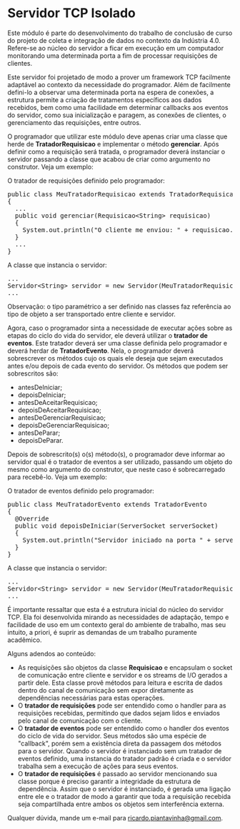 # Servidor TCP Isolado
Este módulo é parte do desenvolvimento do trabalho de conclusão de curso do projeto de coleta e integração de dados no contexto da Indústria 4.0. Refere-se ao núcleo do servidor a ficar em execução em um computador monitorando uma determinada porta a fim de processar requisições de clientes.

Este servidor foi projetado de modo a prover um framework TCP facilmente adaptável ao contexto da necessidade do programador. Além de facilmente defini-lo a observar uma determinada porta na espera de conexões, a estrutura permite a criação de tratamentos específicos aos dados recebidos, bem como uma facilidade em determinar callbacks aos eventos do servidor, como sua inicialização e paragem, as conexões de clientes, o gerenciamento das requisições, entre outros.

O programador que utilizar este módulo deve apenas criar uma classe que herde de <b>TratadorRequisicao</b> e implementar o método <b>gerenciar</b>. Após definir como a requisição será tratada, o programador deverá instanciar o servidor passando a classe que acabou de criar como argumento no construtor. Veja um exemplo:

O tratador de requisições definido pelo programador:
<pre>
public class MeuTratadorRequisicao extends TratadorRequisicao&lt;String&gt;
{
  ...
  public void gerenciar(Requisicao&lt;String&gt; requisicao)
  {
    System.out.println("O cliente me enviou: " + requisicao.ler() + ".");
  }
  ...
}
</pre>

A classe que instancia o servidor:
<pre>
...
Servidor&lt;String&gt; servidor = new Servidor(MeuTratadorRequisicao.class);
...
</pre>

Observação: o tipo paramétrico a ser definido nas classes faz referência ao tipo de objeto a ser transportado entre cliente e servidor.

Agora, caso o programador sinta a necessidade de executar ações sobre as etapas do ciclo do vida do servidor, ele deverá utilizar o <b>tratador de eventos</b>. Este tratador deverá ser uma classe definida pelo programador e deverá herdar de <b>TratadorEvento</b>. Nela, o programador deverá sobrescrever os métodos cujo os quais ele deseja que sejam executados antes e/ou depois de cada evento do servidor. Os métodos que podem ser sobrescritos são:

<ul>
  <li>antesDeIniciar;</li>
  <li>depoisDeIniciar;</li>
  <li>antesDeAceitarRequisicao;</li>
  <li>depoisDeAceitarRequisicao;</li>
  <li>antesDeGerenciarRequisicao;</li>
  <li>depoisDeGerenciarRequisicao;</li>
  <li>antesDeParar;</li>
  <li>depoisDeParar.</li>
</ul>

Depois de sobrescrito(s) o(s) método(s), o programador deve informar ao servidor qual é o tratador de eventos a ser utilizado, passando um objeto do mesmo como argumento do construtor, que neste caso é sobrecarregado para recebê-lo. Veja um exemplo:

O tratador de eventos definido pelo programador:
<pre>
public class MeuTratadorEvento extends TratadorEvento
{
  @Override
  public void depoisDeIniciar(ServerSocket serverSocket)
  {
    System.out.println("Servidor iniciado na porta " + serverSocket.getLocalPort() + ".");
  }
}
</pre>

A classe que instancia o servidor:
<pre>
...
Servidor&lt;String&gt; servidor = new Servidor(MeuTratadorRequisicao.class, new MeuTratadorEvento&lt;String&gt;());
...
</pre>

É importante ressaltar que esta é a estrutura inicial do núcleo do servidor TCP. Ela foi desenvolvida mirando as necessidades de adaptação, tempo e facilidade de uso em um contexto geral do ambiente de trabalho, mas seu intuito, a priori, é suprir as demandas de um trabalho puramente acadêmico.

Alguns adendos ao conteúdo:

<ul>
  <li>
    As requisições são objetos da classe <b>Requisicao</b> e encapsulam o socket de comunicação entre cliente e servidor e os streams       de I/O gerados a partir dele. Esta classe provê métodos para leitura e escrita de dados dentro do canal de comunicação sem expor         diretamente as dependências necessárias para estas operações.
  </li>
  <li>
    O <b>tratador de requisições</b> pode ser entendido como o handler para as requisições recebidas, permitindo que dados sejam lidos e     enviados pelo canal de comunicação com o cliente.  
  </li>
  <li>
    O <b>tratador de eventos</b> pode ser entendido como o handler dos eventos do ciclo de vida do servidor. Seus métodos são uma           espécie de "callback", porém sem a existência direta da passagem dos métodos para o servidor. Quando o servidor é instanciado sem       um tratador de eventos definido, uma instancia do tratador padrão é criada e o servidor trabalha sem a execução de ações para seus       eventos.
  </li>
  <li>
    O <b>tratador de requisições</b> é passado ao servidor mencionando sua classe porque é preciso garantir a integridade da estrutura       de dependência. Assim que o servidor é instanciado, é gerada uma ligação entre ele e o tratador de modo a garantir que toda a           requisição recebida seja compartilhada entre ambos os objetos sem interferência externa.
  </li>
</ul>

Qualquer dúvida, mande um e-mail para ricardo.piantavinha@gmail.com.

